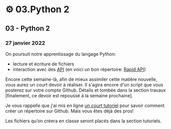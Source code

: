 # ⚙ 03.Python 2

## 03 - Python 2

### 27 janvier 2022

On poursuit notre apprentissage du langage Python:

* lecture et écriture de fichiers
* interaction avec des [API](https://fr.wikipedia.org/wiki/Interface\_de\_programmation) (en voici un bon répertoire: [Rapid API](https://rapidapi.com))

Encore cette semaine-là, afin de mieux assimiler cette matière nouvelle, vous aurez un court devoir à réaliser. Il s'agira encore d'un script que vous posterez sur votre compte Github. Détails et tombée dans la section travaux \[finalement, ce devoir est repoussé à la semaine prochaine].

Je vous rappelle que j'ai mis en ligne [un court tutoriel](https://medium.com/@jeanhuguesroy/comment-partager-votre-script-sur-github-9f7116d86034#.2tmiks68i) pour savoir comment créer un répertoire sur Github. Mais vous êtes déjà des pros!

Les fichiers qu’on créera en classe seront placés dans la section tutoriels.
